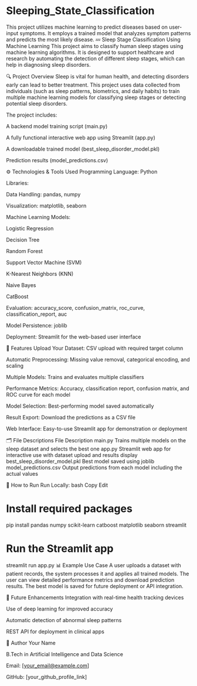 # Sleeping_State_Classification
This project utilizes machine learning to predict diseases based on user-input symptoms. It employs a trained model that analyzes symptom patterns and predicts the most likely disease.
💤 Sleep Stage Classification Using Machine Learning
This project aims to classify human sleep stages using machine learning algorithms. It is designed to support healthcare and research by automating the detection of different sleep stages, which can help in diagnosing sleep disorders.

🔍 Project Overview
Sleep is vital for human health, and detecting disorders early can lead to better treatment. This project uses data collected from individuals (such as sleep patterns, biometrics, and daily habits) to train multiple machine learning models for classifying sleep stages or detecting potential sleep disorders.

The project includes:

A backend model training script (main.py)

A fully functional interactive web app using Streamlit (app.py)

A downloadable trained model (best_sleep_disorder_model.pkl)

Prediction results (model_predictions.csv)

⚙️ Technologies & Tools Used
Programming Language: Python

Libraries:

Data Handling: pandas, numpy

Visualization: matplotlib, seaborn

Machine Learning Models:

Logistic Regression

Decision Tree

Random Forest

Support Vector Machine (SVM)

K-Nearest Neighbors (KNN)

Naive Bayes

CatBoost

Evaluation: accuracy_score, confusion_matrix, roc_curve, classification_report, auc

Model Persistence: joblib

Deployment: Streamlit for the web-based user interface

🧠 Features
Upload Your Dataset: CSV upload with required target column

Automatic Preprocessing: Missing value removal, categorical encoding, and scaling

Multiple Models: Trains and evaluates multiple classifiers

Performance Metrics: Accuracy, classification report, confusion matrix, and ROC curve for each model

Model Selection: Best-performing model saved automatically

Result Export: Download the predictions as a CSV file

Web Interface: Easy-to-use Streamlit app for demonstration or deployment

🗂 File Descriptions
File	Description
main.py	Trains multiple models on the sleep dataset and selects the best one
app.py	Streamlit web app for interactive use with dataset upload and results display
best_sleep_disorder_model.pkl	Best model saved using joblib
model_predictions.csv	Output predictions from each model including the actual values

🚀 How to Run
Run Locally:
bash
Copy
Edit
# Install required packages
pip install pandas numpy scikit-learn catboost matplotlib seaborn streamlit

# Run the Streamlit app
streamlit run app.py
📊 Example Use Case
A user uploads a dataset with patient records, the system processes it and applies all trained models. The user can view detailed performance metrics and download prediction results. The best model is saved for future deployment or API integration.

📌 Future Enhancements
Integration with real-time health tracking devices

Use of deep learning for improved accuracy

Automatic detection of abnormal sleep patterns

REST API for deployment in clinical apps

👤 Author
Your Name

B.Tech in Artificial Intelligence and Data Science

Email: [your_email@example.com]

GitHub: [your_github_profile_link]
